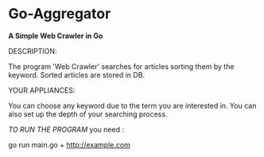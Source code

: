 # Go-Aggregator
**A Simple Web Crawler in Go**


DESCRIPTION:

The program 'Web Crawler' searches for articles sorting them by the keyword.
Sorted articles are stored in DB.

YOUR APPLIANCES:

You can choose any keyword due to the term you are interested in.
You can also set up the depth of your searching process.

_TO RUN THE PROGRAM_ you need :

go run main.go + http://example.com


